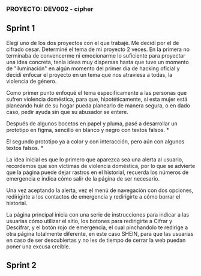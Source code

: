 ### PROYECTO: DEV002 - cipher

## Sprint 1

Elegí uno de los dos proyectos con el que trabajé. Me decidí por el de cifrado cesar.
Determiné el tema de mi proyecto 2 veces. En la primera no terminaba de convencerme ni emocionarme lo suficiente para proyectar una idea concreta, tenía ideas muy dispersas hasta que tuve un momento de "iluminación" en algún momento del primer día de hacking oficial y decidí enfocar el proyecto en un tema que nos atraviesa a todas, la violencia de género.

Como primer punto enfoqué el tema especificamente a las personas que sufren violencia doméstica, para que, hipotéticamente, si esta mujer está planeando huir de su hogar pueda planearlo de manera segura, o en dado caso, pedir ayuda sin que su abusador se entere.

Después de algunos bocetos en papel y pluma, pasé a desarrollar un prototipo en figma, sencillo en blanco y negro con textos falsos.
*[]()

El segundo prototipo ya a color y con interacción, pero aún con algunos textos falsos.
*[]()

La idea inicial es que lo primero que aparezca sea una alerta al usuario, recordemos que son víctimas de violencia doméstica, por lo que se advierte que la página puede dejar rastros en el historial, recuerda los números de emergencia e indica cómo salir de la página de ser necesario.

Una vez aceptando la alerta, vez el menú de navegación con dos opciones, redirigirte a los contactos de emergencia y redirigirte a cómo borrar el historial.

La página principal inicia con una serie de instrucciones para indicar a las usuarias cómo utilizar el sitio, los botones para redirigirte a Cifrar y Descifrar, y el botón rojo de emergencia, el cual pinchandolo te redirige a otra página totalmente diferente, en este caso SHEIN, para que las usuarias en caso de ser descubiertas y no les de tiempo de cerrar la web puedan poner una excusa creíble.




## Sprint 2